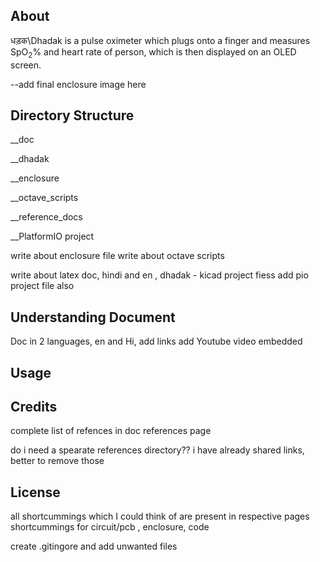 ## About

धड़क\Dhadak is a pulse oximeter which plugs onto a finger and measures
SpO<sub>2</sub>% and heart rate of person, which is then displayed on an OLED screen.

--add final enclosure image here



## Directory Structure

__doc

__dhadak

__enclosure

__octave_scripts

__reference_docs

__PlatformIO project


write about enclosure file
write about octave scripts

write about latex doc, hindi and en ,
dhadak - kicad project fiess
add pio project file also


## Understanding Document

Doc in 2 languages, en and Hi, add links 
add Youtube video embedded


## Usage


## Credits

complete list of refences in doc references page

do i need a spearate references directory?? i have already shared links, better to remove those

## License

all shortcummings which I could think of are present in respective pages
shortcummings for circuit/pcb , enclosure, code


create .gitingore and add unwanted files
